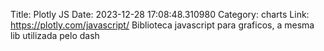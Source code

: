 Title: Plotly JS
Date: 2023-12-28 17:08:48.310980
Category: charts
Link: https://plotly.com/javascript/
Biblioteca javascript para graficos, a mesma lib utilizada pelo dash
